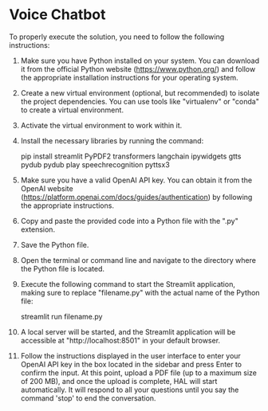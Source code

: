 # Voice Chatbot
To properly execute the solution, you need to follow the following instructions:

1. Make sure you have Python installed on your system. You can download it from the official Python website (https://www.python.org/) and follow the appropriate installation instructions for your operating system.

2. Create a new virtual environment (optional, but recommended) to isolate the project dependencies. You can use tools like "virtualenv" or "conda" to create a virtual environment.

3. Activate the virtual environment to work within it.

4. Install the necessary libraries by running the command:

   pip install streamlit PyPDF2 transformers langchain ipywidgets gtts pydub pydub play speechrecognition pyttsx3

5. Make sure you have a valid OpenAI API key. You can obtain it from the OpenAI website (https://platform.openai.com/docs/guides/authentication) by following the appropriate instructions.

6. Copy and paste the provided code into a Python file with the ".py" extension.

7. Save the Python file.

8. Open the terminal or command line and navigate to the directory where the Python file is located.

9. Execute the following command to start the Streamlit application, making sure to replace "filename.py" with the actual name of the Python file:

   streamlit run filename.py

10. A local server will be started, and the Streamlit application will be accessible at "http://localhost:8501" in your default browser.

11. Follow the instructions displayed in the user interface to enter your OpenAI API key in the box located in the sidebar and press Enter to confirm the input. At this point, upload a PDF file (up to a maximum size of 200 MB), and once the upload is complete, HAL will start automatically. It will respond to all your questions until you say the command 'stop' to end the conversation.
